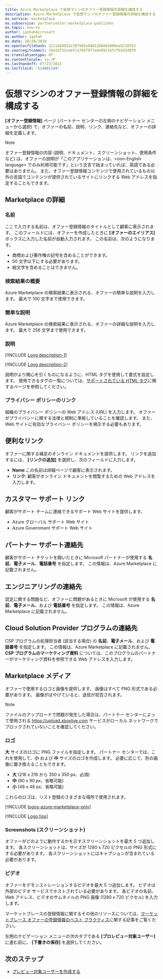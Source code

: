 ```yaml
---
title: Azure Marketplace で仮想マシンのオファー登録情報の詳細を構成する
description: Azure Marketplace で仮想マシンのオファー登録情報の詳細を構成する
ms.service: marketplace
ms.subservice: partnercenter-marketplace-publisher
ms.topic: how-to
author: iqshahmicrosoft
ms.author: iqshah
ms.date: 10/20/2020
ms.openlocfilehash: 32214b9552e7879d5e84012b0e65886ea92187b3
ms.sourcegitcommit: 3941df51ce4fca760797fa4e09216fcfb5d2d8f0
ms.translationtype: HT
ms.contentlocale: ja-JP
ms.lasthandoff: 07/23/2021
ms.locfileid: "114601149"
---
```

# <a name="configure-virtual-machine-offer-listing-details"></a>仮想マシンのオファー登録情報の詳細を構成する

**[オファー登録情報]** ページ (パートナー センターの左側のナビゲーション メニューから選択) で、オファーの名前、説明、リンク、連絡先など、オファーの詳細を定義します。

> [!NOTE]
> オファー登録情報の内容 (説明、ドキュメント、スクリーンショット、使用条件など) は、オファーの説明が「このアプリケーションは、\<non-English language> でのみ利用可能です」という文言で始まっていれば、英語である必要はありません。 また、オファー登録情報コンテンツで使用されているもの以外の言語でコンテンツが提供されているサイトにリンクする Web アドレスを指定することもできます。

## <a name="marketplace-details"></a>Marketplace の詳細

### <a name="name"></a>名前

ここで入力する名前は、オファー登録情報のタイトルとして顧客に表示されます。 このフィールドには、オファーを作成したときに **[オファーのエイリアス]** ボックスに入力した名前が自動入力されます。 この名前は、次のようになります。

- 商標および著作権の記号を含めることができます。
- 50 文字以下にする必要があります。
- 絵文字を含めることはできません。

### <a name="search-results-summary"></a>検索結果の概要

Azure Marketplace の検索結果に表示される、オファーの簡単な説明を入力します。 最大で 100 文字まで使用できます。

### <a name="short-description"></a>簡単な説明

Azure Marketplace の検索結果に表示される、オファーの詳細な説明を入力します。 最大で 256 文字まで使用できます。

### <a name="description"></a>説明

[!INCLUDE [Long description-1](includes/long-description-1.md)]

[!INCLUDE [Long description-2](includes/long-description-2.md)]

説明がより関心を引くものになるように、HTML タグを使用して書式を設定します。 使用できるタグの一覧については、[サポートされている HTML タグ](supported-html-tags.md)に関するページを参照してください。

### <a name="privacy-policy-link"></a>プライバシー ポリシーのリンク

組織のプライバシー ポリシーの Web アドレス (URL) を入力します。 オファーがプライバシーに関する法律と規制に準拠していることを確認します。 また、Web サイトに有効なプライバシー ポリシーを掲示する必要もあります。

## <a name="useful-links"></a>便利なリンク

オファーに関する補足のオンライン ドキュメントを提供します。 リンクを追加するには、 **[リンクの追加]** を選択し、次のフィールドに入力します。

- **Name**:この名前は詳細ページで顧客に表示されます。
- **リンク**: 顧客がオンライン ドキュメントを閲覧するための Web アドレスを入力します。

## <a name="customer-support-links"></a>カスタマー サポート リンク

顧客がサポート チームに連絡できるサポート Web サイトを提供します。

- Azure グローバル サポート Web サイト
- Azure Government サポート Web サイト

## <a name="partner-support-contact"></a>パートナー サポート連絡先

顧客がサポート チケットを開いたときに Microsoft パートナーが使用する **名前**、**電子メール**、**電話番号** を指定します。 この情報は、Azure Marketplace に記載されません。

## <a name="engineering-contact"></a>エンジニアリングの連絡先

認定に関する問題など、オファーに問題があるときに Microsoft が使用する **名前**、**電子メール**、および **電話番号** を指定します。 この情報は、Azure Marketplace に記載されません。

## <a name="cloud-solution-provider-program-contact"></a>Cloud Solution Provider プログラムの連絡先

CSP プログラムの処理担当者 (該当する場合) の **名前**、**電子メール**、および **電話番号** を指定します。 この情報は、Azure Marketplace に記載されません。 **CSP プログラムのマーケティング資料** については、このプログラムのパートナーがマーケティング資料を参照できる Web アドレスを入力します。

## <a name="marketplace-media"></a>Marketplace メディア

オファーで使用するロゴと画像を提供します。 画像はすべて PNG 形式である必要があります。 画像がぼやけていると、送信が拒否されます。

>[!NOTE]
>ファイルのアップロードで問題が発生した場合は、パートナー センターによって使用される https://upload.xboxlive.com サービスがローカル ネットワークでブロックされていないことを確認してください。

### <a name="logos"></a>ロゴ

**大** サイズのロゴに PNG ファイルを指定します。 パートナー センターでは、これを使用して、**小** および **中** サイズのロゴを作成します。 必要に応じて、別の画像に置き換えることもできます。

- **大** (216 x 216 から 350 x 350 px、必須)
- **中** (90 x 90 px、省略可能)
- **小** (48 x 48 px、省略可能)

これらのロゴは、リスト登録のさまざまな場所で使用されます。

[!INCLUDE [logos-azure-marketplace-only](includes/logos-azure-marketplace-only.md)]

[!INCLUDE [Logo tips](includes/graphics-suggestions.md)]

### <a name="screenshots"></a>Screenshots (スクリーンショット)

オファーがどのように動作するかを示すスクリーンショットを最大 5 つ追加します。 各スクリーンショットは、サイズが 1280 x 720 ピクセルの PNG 形式にする必要があります。 各スクリーンショットにはキャプションが含まれている必要があります。

### <a name="videos"></a>ビデオ

オファーをデモンストレーションするビデオを最大 5 つ追加します。 ビデオは外部のビデオ サービスでホストされている必要があります。 各ビデオの名前、Web アドレス、ビデオのサムネイルの PNG 画像 (1280 x 720 ピクセル) を入力します。

マーケットプレースの登録情報に関するその他のリソースについては、[マーケットプレース オファーの登録情報のベスト プラクティス](gtm-offer-listing-best-practices.md)に関する記事をご覧ください。

左側のナビゲーション メニューの次のタブである **[プロレビュー対象ユーザー]** に進む前に、 **[下書きの保存]** を選択してください。

## <a name="next-steps"></a>次のステップ

- [プレビュー対象ユーザーを作成する](azure-vm-create-preview.md)
